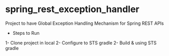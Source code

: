 # spring_rest_exception_handler

Project to have Global Exception Handling Mechanism for Spring REST APIs

- Steps to Run 

1- Clone project in local
2- Configure to STS gradle
2- Build &  using STS gradle 
